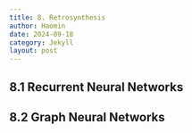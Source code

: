 ```yaml
---
title: 8. Retrosynthesis
author: Haomin
date: 2024-09-18
category: Jekyll
layout: post
---
```

 
8.1 Recurrent Neural Networks
-------------

8.2 Graph Neural Networks
-------------

